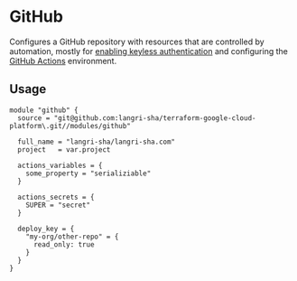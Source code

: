 # GitHub

Configures a GitHub repository with resources that are controlled by automation,
mostly for [enabling keyless authentication] and configuring the [GitHub Actions]
environment.

## Usage

```hcl
module "github" {
  source = "git@github.com:langri-sha/terraform-google-cloud-platform\.git//modules/github"

  full_name = "langri-sha/langri-sha.com"
  project   = var.project

  actions_variables = {
    some_property = "serializiable"
  }

  actions_secrets = {
    SUPER = "secret"
  }

  deploy_key = {
    "my-org/other-repo" = {
      read_only: true
    }
  }
}
```

[enabling keyless authentication]: https://cloud.google.com/blog/products/identity-security/enabling-keyless-authentication-from-github-actions
[github actions]: https://github.com/features/actions
